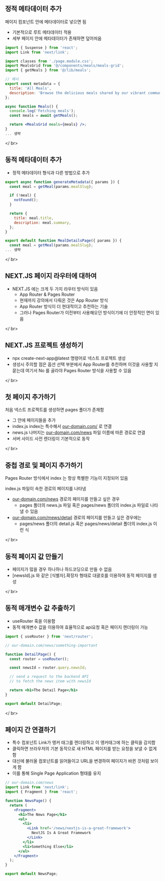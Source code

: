 ## 정적 메타데이터 추가

페이지 컴포넌트 안에 메타데이터로 넣으면 됨

- 기본적으로 루트 메타데이터 적용
- 세부 페이지 안에 메타데이터가 존재하면 덮어씌움

```jsx
import { Suspense } from 'react';
import Link from 'next/link';

import classes from './page.module.css';
import MealsGrid from '@/components/meals/meals-grid';
import { getMeals } from '@/lib/meals';

// 예시
export const metadata = {
  title: 'All Meals',
  description: 'Browse the delicious meals shared by our vibrant community.',
};

async function Meals() {
  console.log('Fetching meals');
  const meals = await getMeals();

  return <MealsGrid meals={meals} />;
}
... 생략
```

</ br>

## 동적 메타데이터 추가

- 정적 메타데이터 형식과 다른 방법으로 추가

```jsx
export async function generateMetadata({ params }) {
  const meal = getMeal(params.mealSlug);

  if (!meal) {
    notFound();
  }

  return {
    title: meal.title,
    description: meal.summary,
  };
}

export default function MealDetailsPage({ params }) {
  const meal = getMeal(params.mealSlug);
... 생략
```

</ br>

## NEXT.JS 페이지 라우터에 대하여

- NEXT.JS 에는 크게 두 가지 라우터 방식이 있음
    - App Router & Pages Router
    - 현재까지 강의에서 다뤄온 것은 App Router 방식
    - App Router 방식이 더 현대적이고 추천하는 기술
    - 그러나 Pages Router가 이전부터 사용해오던 방식이기에 더 안정적인 면이 있음

</ br>

## NEXT.JS 프로젝트 생성하기

- npx create-next-app@latest 명령어로 넥스트 프로젝트 생성
- 생성시 주의할 점은 옵션 선택 부분에서 App Router를 추천하며 이것을 사용할 지 묻는데 여기서 No 를 골라야 Pages Router 방식을 사용할 수 있음

</ br>

## 첫 페이지 추가하기

처음 넥스트 프로젝트를 생성하면 pages 폴더가 존재함

- 그 안에 페이지들을 추가
- index.js index는 특수해서 [our-domain.com/](http://our-domain.com/) 로 연결
- news.js 나머지는 [our-domain.com/news](http://our-domain.com/news) 파일 이름에 따른 경로로 연결
- 서버 사이드 사전 렌더링이 기본적으로 동작

</ br>

## 중첩 경로 및 페이지 추가하기

Pages Router 방식에서 index 는 항상 특별한 기능이 지정되어 있음

index.js 파일이 속한 경로의 페이지를 나타냄

- [our-domain.com/news](http://our-domain.com/news) 경로의 페이지를 만들고 싶은 경우
    - pages 폴더의 news.js 파일 혹은 pages/news 폴더의 index.js 파일로 나타낼 수 있음
- [our-domain.com/mews/detail](http://our-domain.com/news/detail) 경로의 페이지를 만들고 싶은 경우에는
    - pages/news 폴더의 detail.js 혹은 pages/news/detail 폴더의 index.js 이런 식

</ br>

## 동적 페이지 값 만들기

- 페이지가 많을 경우 하나하나 하드코딩으로 만들 수 없음
- [newsId].js 와 같은 [식별자].확장자 형태로 대괄호를 이용하여 동적 페이지를 생성

</ br>

## 동적 매개변수 값 추출하기

- useRouter 훅을 이용함
- 동적 매개변수 값을 이용하여 효율적으로 api요청 혹은 페이지 렌더링이 가능

```jsx
import { useRouter } from 'next/router';

// our-domain.com/news/something-important

function DetailPage() {
  const router = useRouter();

  const newsId = router.query.newsId;

  // send a request to the backend API
  // to fetch the news item with newsId

  return <h1>The Detail Page</h1>
}

export default DetailPage;
```

</ br>

## 페이지 간 연결하기

- 특수 컴포넌트 Link가 앵커 태그를 렌더링하고 이 앵커태그에 하는 클릭을 감지함
- 클릭하면 브라우저의 기본 동작으로 새 HTML 페이지를 받는 요청을 보낼 수 없게 함
- 대신에 불러올 컴포넌트를 읽어들이고 URL을 변경하여 페이지가 바뀐 것처럼 보이게 함
- 이를 통해 Single Page Application 형태를 유지

```jsx
// our-domain.com/news
import Link from 'next/link';
import { Fragment } from 'react';

function NewsPage() {
  return (
    <Fragment>
      <h1>The News Page</h1>
      <ul>
        <li>
          <Link href='/news/nextjs-is-a-great-framework'>
            NextJS Is A Great Framework
          </Link>
        </li>
        <li>Something Else</li>
      </ul>
    </Fragment>
  );
}

export default NewsPage;
```
